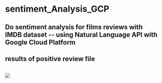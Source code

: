 # sentiment_Analysis_GCP
## Do sentiment analysis for films reviews with IMDB dataset -- using Natural Language API with Google Cloud Platform

<h2>results of positive review file </h2>
<br>
<image src="results.PNG">
